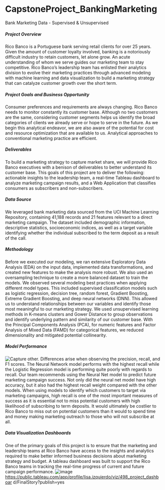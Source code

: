 # CapstoneProject_BankingMarketing
Bank Marketing Data - Supervised &amp; Unsupervised

##### Project Overview
Rico Banco is a Portuguese bank serving retail clients for over 25 years. Given
the amount of customer loyalty involved, banking is a notoriously difficult
industry to retain customers, let alone grow. An acute understanding of whom
we serve guides our marketing team to stay competitive. Rico Banco’s
leadership team has enlisted their analytics division to evolve their marketing
practices through advanced modeling with machine learning and data
visualization to build a marketing strategy that can catalyze customer growth
over the short term.

##### Project Goals and Business Opportunity
Consumer preferences and requirements are always changing. Rico Banco
needs to monitor constantly its customer base. Although no two customers are
the same, considering customer segments helps us identify the broad
categories of clients we already serve or hope to serve in the future. As we begin
this analytical endeavor, we are also aware of the potential for cost and resource
optimization that are available to us. Analytical approaches to conventional
marketing practice are efficient.

##### Deliverables
To build a marketing strategy to capture market share, we will provide Rico
Banco executives with a benison of deliverables to better understand its
customer base. This goals of this project are to deliver the following:
actionable insights to the leadership team, a real-time Tableau dashboard to
analyze marketing campaign results, and a Web Application that classifies
consumers as subscribers and non-subscribers.

##### Data Source
We leveraged bank marketing data sourced from the UCI Machine Learning
Repository, containing 41,188 records and 21 features relevant to a direct
marketing campaign. The dataset included demographic information,
descriptive statistics, socioeconomic indices, as well as a target variable
identifying whether the individual subscribed to the term deposit as a result of
the call.

##### Methodology
Before we executed our modeling, we ran extensive Exploratory Data Analysis
(EDA) on the input data, implemented data transformations, and created new
features to make the analysis more robust. We also used an oversampling
technique to create a more balanced dataset to train the models.
We observed several modeling best practices when applying different model
types. This included supervised classification models such as logistic
regression, decision tree, random forest, Gradient Boosting, Extreme Gradient
Boosting, and deep neural networks (DNN). This allowed us to understand
relationships between our variables and identify those most meaningful to
our marketing strategy.
We used unsupervised learning methods in K-means clusters and Gower
Distance to group observations and identify underlying pattern and similarity
of our customer base. With the Principal Components Analysis (PCA), for
numeric features and Factor Analysis of Mixed Data (FAMD) for categorical
features, we reduced dimensionality and mitigated potential collinearity.

##### Model Performance
![Capture](https://user-images.githubusercontent.com/43327902/185464003-1695e572-3d13-4e6d-89a0-db08bfb64637.PNG)
other. Differences arise when observing the precision, recall, and F1 scores.
The Neural Network model performs with the highest recall while the Logistic
Regression model is performing quite poorly with regards to recall.
Our team recommends using the Neural Net model to predict future
marketing campaign success. Not only did the neural net model have high
accuracy, but it also had the highest recall weight compared with the other
models. When using models to identify which customers to target via
marketing campaigns, high recall is one of the most important measures of
success as it is essential not to miss potential customers with high likelihood
of subscribing to term deposits. It would ultimately be costlier to Rico Banco
to miss out on potential customers than it would to spend time and money
making marketing outreach to those who will not subscribe at all.

##### Data Visualization Dashboards
One of the primary goals of this project is to ensure that the marketing and
leadership teams at Rico Banco have access to the insights and analytics
required to make better informed business decisions about marketing strategy
and budget. A tableau dashboard was built to support the Rico Banco teams in
tracking the real-time progress of current and future campaign performance.
![image](https://user-images.githubusercontent.com/43327902/185464191-cd21e985-8c23-4e71-85a8-cd6b73c35584.png)
https://public.tableau.com/app/profile/lisa.izquierdo/viz/498_project_dashboar
d/FinalStory?publish=yes
